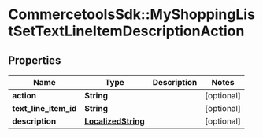 # CommercetoolsSdk::MyShoppingListSetTextLineItemDescriptionAction

## Properties
Name | Type | Description | Notes
------------ | ------------- | ------------- | -------------
**action** | **String** |  | [optional] 
**text_line_item_id** | **String** |  | [optional] 
**description** | [**LocalizedString**](LocalizedString.md) |  | [optional] 


